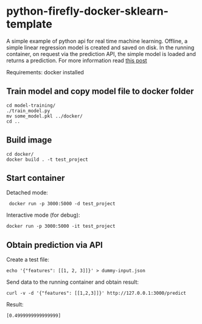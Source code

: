 # python-firefly-docker-sklearn-template
A simple example of python api for real time machine learning.
Offline, a simple linear regression model is created and saved on disk.
In the running container, on request via the prediction API, the simple model is loaded and returns a prediction.
For more information read [this post](https://blog.solutotlv.com/deployed-scikit-learn-model-flask-docker/?utm_source=Github&utm_medium=python-flask-sklearn-docker-template)


Requirements: docker installed


## Train model and copy model file to docker folder

    cd model-training/
    ./train_model.py
    mv some_model.pkl ../docker/
    cd ..
    

## Build image

    cd docker/
    docker build . -t test_project

## Start container  

Detached mode:

     docker run -p 3000:5000 -d test_project

Interactive mode (for debug):

    docker run -p 3000:5000 -it test_project


## Obtain prediction via API  
Create a test file:

    echo '{"features": [[1, 2, 3]]}' > dummy-input.json
    
Send data to the running container and obtain result:
    
    curl -v -d '{"features": [[1,2,3]]}' http://127.0.0.1:3000/predict
    
Result:

    [0.4999999999999999]
